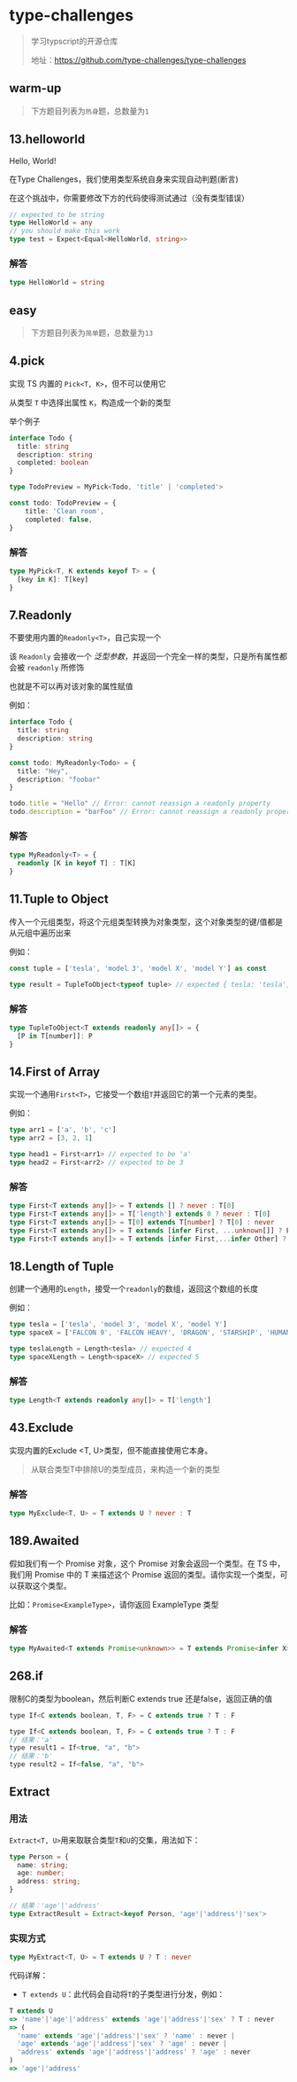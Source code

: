 # type-challenges

> 学习typscript的开源仓库
>
> 地址：https://github.com/type-challenges/type-challenges

## warm-up

> 下方题目列表为`热身`题，总数量为`1`

## 13.helloworld

Hello, World!

在Type Challenges，我们使用类型系统自身来实现自动判题(断言)

在这个挑战中，你需要修改下方的代码使得测试通过（没有类型错误）

```ts
// expected to be string
type HelloWorld = any
// you should make this work
type test = Expect<Equal<HelloWorld, string>>
```

### 解答

```ts
type HelloWorld = string
```

## easy

> 下方题目列表为`简单`题，总数量为`13`

## 4.pick

实现 TS 内置的 `Pick<T, K>`，但不可以使用它

从类型 `T` 中选择出属性 `K`，构造成一个新的类型

举个例子

```ts
interface Todo {
  title: string
  description: string
  completed: boolean
}

type TodoPreview = MyPick<Todo, 'title' | 'completed'>

const todo: TodoPreview = {
    title: 'Clean room',
    completed: false,
}
```

### 解答

```ts
type MyPick<T, K extends keyof T> = {
  [key in K]: T[key]
}
```

## 7.Readonly

不要使用内置的`Readonly<T>`，自己实现一个

该 `Readonly` 会接收一个 *泛型参数*，并返回一个完全一样的类型，只是所有属性都会被 `readonly` 所修饰

也就是不可以再对该对象的属性赋值

例如：

```ts
interface Todo {
  title: string
  description: string
}

const todo: MyReadonly<Todo> = {
  title: "Hey",
  description: "foobar"
}

todo.title = "Hello" // Error: cannot reassign a readonly property
todo.description = "barFoo" // Error: cannot reassign a readonly property
```

### 解答

```ts
type MyReadonly<T> = {
  readonly [K in keyof T] : T[K]
}
```

## 11.Tuple to Object

传入一个元组类型，将这个元组类型转换为对象类型，这个对象类型的键/值都是从元组中遍历出来

例如：

```ts
const tuple = ['tesla', 'model 3', 'model X', 'model Y'] as const

type result = TupleToObject<typeof tuple> // expected { tesla: 'tesla', 'model 3': 'model 3', 'model X': 'model X', 'model Y': 'model Y'}
```

### 解答

```ts
type TupleToObject<T extends readonly any[]> = {
  [P in T[number]]: P
}
```

## 14.First of Array

实现一个通用`First<T>`，它接受一个数组`T`并返回它的第一个元素的类型。

例如：

```ts
type arr1 = ['a', 'b', 'c']
type arr2 = [3, 2, 1]

type head1 = First<arr1> // expected to be 'a'
type head2 = First<arr2> // expected to be 3
```

### 解答

```ts
type First<T extends any[]> = T extends [] ? never : T[0]
type First<T extends any[]> = T['length'] extends 0 ? never : T[0]
type First<T extends any[]> = T[0] extends T[number] ? T[0] : never
type First<T extends any[]> = T extends [infer First, ...unknown[]] ? First : never
type First<T extends any[]> = T extends [infer First,...infer Other] ? First : never
```

## 18.Length of Tuple

创建一个通用的`Length`，接受一个`readonly`的数组，返回这个数组的长度

例如：

```ts
type tesla = ['tesla', 'model 3', 'model X', 'model Y']
type spaceX = ['FALCON 9', 'FALCON HEAVY', 'DRAGON', 'STARSHIP', 'HUMAN SPACEFLIGHT']

type teslaLength = Length<tesla> // expected 4
type spaceXLength = Length<spaceX> // expected 5
```

### 解答

```ts
type Length<T extends readonly any[]> = T['length'] 
```

## 43.Exclude 

实现内置的Exclude <T, U>类型，但不能直接使用它本身。

> 从联合类型T中排除U的类型成员，来构造一个新的类型

### 解答

```ts
type MyExclude<T, U> = T extends U ? never : T
```

## 189.Awaited 

假如我们有一个 Promise 对象，这个 Promise 对象会返回一个类型。在 TS 中，我们用 Promise 中的 T 来描述这个 Promise 返回的类型。请你实现一个类型，可以获取这个类型。

比如：`Promise<ExampleType>`，请你返回 ExampleType 类型

### 解答

```ts
type MyAwaited<T extends Promise<unknown>> = T extends Promise<infer X> ? (X extends Promise<unknown> ? MyAwaited<X> : X) : never
```

## 

## 268.if

限制C的类型为boolean，然后判断C extends true 还是false，返回正确的值

```js
type If<C extends boolean, T, F> = C extends true ? T : F
```

```js
type If<C extends boolean, T, F> = C extends true ? T : F
// 结果：'a'
type result1 = If<true, "a", "b">
// 结果：'b'
type result2 = If<false, "a", "b">
```

## Extract

### 用法

`Extract<T, U>`用来取联合类型`T`和`U`的交集，用法如下：

```ts
type Person = {
  name: string;
  age: number;
  address: string;
}

// 结果：'age'|'address'
type ExtractResult = Extract<keyof Person, 'age'|'address'|'sex'>
```

### 实现方式

```ts
type MyExtract<T, U> = T extends U ? T : never
```

代码详解：

- `T extends U`：此代码会自动将`T`的子类型进行分发，例如：

```js
T extends U
=> 'name'|'age'|'address' extends 'age'|'address'|'sex' ? T : never
=> (
  'name' extends 'age'|'address'|'sex' ? 'name' : never |
  'age' extends 'age'|'address'|'sex' ? 'age' : never |
  'address' extends 'age'|'address'|'address' ? 'age' : never
)
=> 'age'|'address'
```
